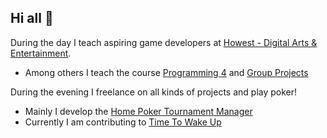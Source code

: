 ## Hi all 👋

During the day I teach aspiring game developers at [Howest - Digital Arts & Entertainment](www.digitalartsandentertainment.com).

- Among others I teach the course [Programming 4](avadae.github.com/programming4) and [Group Projects](avadae.github.io/game-groupprojects)

During the evening I freelance on all kinds of projects and play poker!

- Mainly I develop the [Home Poker Tournament Manager](hptm.eu) 
- Currently I am contributing to [Time To Wake Up](https://store.steampowered.com/app/2509870/Time_To_Wake_Up/)

<!--
**grrava/grrava** is a ✨ _special_ ✨ repository because its `README.md` (this file) appears on your GitHub profile.

Here are some ideas to get you started:

- 🔭 I’m currently working on ...
- 🌱 I’m currently learning ...
- 👯 I’m looking to collaborate on ...
- 🤔 I’m looking for help with ...
- 💬 Ask me about ...
- 📫 How to reach me: ...
- 😄 Pronouns: ...
- ⚡ Fun fact: ...
-->
